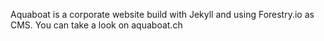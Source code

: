 Aquaboat is a corporate website build with Jekyll and using Forestry.io as CMS.
You can take a look on aquaboat.ch

